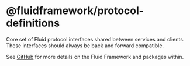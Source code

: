 # @fluidframework/protocol-definitions

Core set of Fluid protocol interfaces shared between services and clients. These interfaces should always be back and
forward compatible.

See [GitHub](https://github.com/microsoft/FluidFramework) for more details on the Fluid Framework and packages within.
